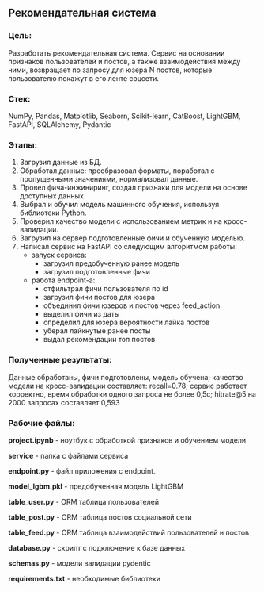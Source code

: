 ## Рекомендательная система
### Цель:
Разработать рекомендательная система. Сервис на основании признаков пользователей и постов, а также взаимодействия между ними, возвращает по запросу для юзера N постов, которые пользователю покажут в его ленте соцсети.

### Стек:
NumPy, Pandas, Matplotlib, Seaborn, Scikit-learn, CatBoost, LightGBM, FastAPI, SQLAlchemy, Pydantic

### Этапы:
1. Загрузил данные из БД.
2. Обработал данные: преобразовал форматы, поработал с пропущенными значениями, нормализовал данные.
3. Провел фича-инжиниринг, создал признаки для модели на основе доступных данных.
4. Выбрал и обучил модель машинного обучения, используя библиотеки Python.
5. Проверил качество модели с использованием метрик и на кросс-валидации.
6. Загрузил на сервер подготовленные фичи и обученную моделью.
7. Написал сервис на FastAPI со следующим алгоритмом работы:
    - запуск сервиса:
        * загрузил предобученную ранее модель
        * загрузил подготовленные фичи
    - работа endpoint-а:
        * отфильтрал фичи пользователя по id
        * загрузил фичи постов для юзера
        * объединил фичи юзеров и постов через feed_action
        * выделил фичи из даты
        * определил для юзера вероятности лайка постов
        * уберал лайкнутые ранее посты
        * выдал рекомендации топ постов

### Полученные результаты:
Данные обработаны, фичи подготовлены, модель обучена; качество модели на кросс-валидации составляет: recall=0.78; сервис работает корректно, время обработки одного запроса не более 0,5с; hitrate@5 на 2000 запросах составляет 0,593

### Рабочие файлы:
**project.ipynb** - ноутбук с обработкой признаков и обучением модели

**service** -  папка с файлами сервиса

**endpoint.py** - файл приложения с endpoint.

**model_lgbm.pkl** - предобученная модель LightGBM

**table_user.py** - ORM таблица пользователей

**table_post.py** - ORM таблица постов социальной сети

**table_feed.py** - ORM таблица взаимодействий пользователей и постов

**database.py** - скрипт с подключение к базе данных

**schemas.py** - модели валидации pydentic

**requirements.txt** - необходимые библиотеки